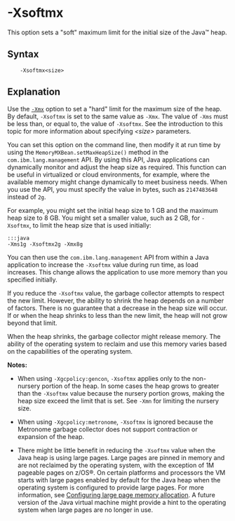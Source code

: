 <!--
* Copyright (c) 2017, 2020 IBM Corp. and others
*
* This program and the accompanying materials are made
* available under the terms of the Eclipse Public License 2.0
* which accompanies this distribution and is available at
* https://www.eclipse.org/legal/epl-2.0/ or the Apache
* License, Version 2.0 which accompanies this distribution and
* is available at https://www.apache.org/licenses/LICENSE-2.0.
*
* This Source Code may also be made available under the
* following Secondary Licenses when the conditions for such
* availability set forth in the Eclipse Public License, v. 2.0
* are satisfied: GNU General Public License, version 2 with
* the GNU Classpath Exception [1] and GNU General Public
* License, version 2 with the OpenJDK Assembly Exception [2].
*
* [1] https://www.gnu.org/software/classpath/license.html
* [2] http://openjdk.java.net/legal/assembly-exception.html
*
* SPDX-License-Identifier: EPL-2.0 OR Apache-2.0 OR GPL-2.0 WITH
* Classpath-exception-2.0 OR LicenseRef-GPL-2.0 WITH Assembly-exception
-->

# -Xsoftmx

This option sets a "soft" maximum limit for the initial size of the Java&trade; heap.

## Syntax

        -Xsoftmx<size>

## Explanation

Use the [`-Xmx`](xms.md) option to set a "hard" limit for the maximum size of the heap. By default, `-Xsoftmx` is set to the same value as `-Xmx`. The value of `-Xms` must be less than, or equal to, the value of `-Xsoftmx`. See the introduction to this topic for more information about specifying *&lt;size&gt;* parameters.

You can set this option on the command line, then modify it at run time by using the `MemoryMXBean.setMaxHeapSize()` method in the `com.ibm.lang.management` API. By using this API, Java applications can dynamically monitor and adjust the heap size as required. This function can be useful in virtualized or cloud environments, for example, where the available memory might change dynamically to meet business needs. When you use the API, you must specify the value in bytes, such as `2147483648` instead of `2g`.

For example, you might set the initial heap size to 1 GB and the maximum heap size to 8 GB. You might set a smaller value, such as 2 GB, for `-Xsoftmx`, to limit the heap size that is used initially:

    :::java
    -Xms1g -Xsoftmx2g -Xmx8g

You can then use the `com.ibm.lang.management` API from within a Java application to increase the `-Xsoftmx` value during run time, as load increases. This change allows the application to use more memory than you specified initially.

If you reduce the `-Xsoftmx` value, the garbage collector attempts to respect the new limit. However, the ability to shrink the heap depends on a number of factors. There is no guarantee that a decrease in the heap size will occur. If or when the heap shrinks to less than the new limit, the heap will not grow beyond that limit.

When the heap shrinks, the garbage collector might release memory. The ability of the operating system to reclaim and use this memory varies based on the capabilities of the operating system.

<i class="fa fa-pencil-square-o" aria-hidden="true"></i> **Notes:**

- When using `-Xgcpolicy:gencon`, `-Xsoftmx` applies only to the non-nursery portion of the heap. In some cases the heap grows to greater than the `-Xsoftmx` value because the nursery portion grows, making the heap size exceed the limit that is set. See `-Xmn` for limiting the nursery size.

- When using `-Xgcpolicy:metronome`, `-Xsoftmx` is ignored because the Metronome garbage collector does not support contraction or expansion of the heap.

- There might be little benefit in reducing the `-Xsoftmx` value when the Java heap is using large pages. Large pages are pinned in memory and are not reclaimed by the operating system, with the exception of 1M pageable pages on z/OS&reg;. On certain platforms and processors the VM starts with large pages enabled by default for the Java heap when the operating system is configured to provide large pages.
For more information, see [Configuring large page memory allocation](https://www.ibm.com/support/knowledgecenter/SSYKE2_8.0.0/com.ibm.java.vm.80.doc/docs/j9_configure_large_page.html). A future version of the Java virtual machine might provide a hint to the operating system when large pages are no longer in use.



<!-- ==== END OF TOPIC ==== xsoftmx.md ==== -->
